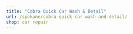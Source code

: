 ```yaml
---
title: "Cobra Quick Car Wash & Detail"
url: /spokane/cobra-quick-car-wash-and-detail/
shop: car repair
---
```

